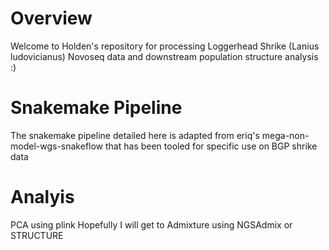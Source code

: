 # Overview
Welcome to Holden's repository for processing Loggerhead Shrike (Lanius ludovicianus) Novoseq data and downstream population structure analysis :)


# Snakemake Pipeline
The snakemake pipeline detailed here is adapted from eriq's mega-non-model-wgs-snakeflow that has been tooled for specific use on BGP shrike data

# Analyis
PCA using plink
Hopefully I will get to Admixture using NGSAdmix or STRUCTURE
